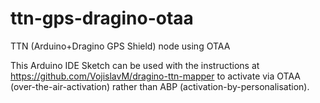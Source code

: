 # ttn-gps-dragino-otaa
TTN (Arduino+Dragino GPS Shield) node using OTAA

This Arduino IDE Sketch can be used with the instructions at https://github.com/VojislavM/dragino-ttn-mapper to activate via
OTAA (over-the-air-activation) rather than ABP (activation-by-personalisation).
